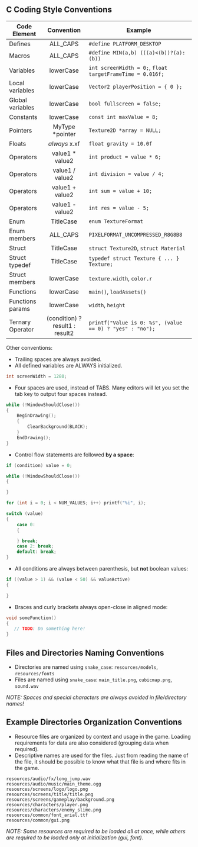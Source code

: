 ## C Coding Style Conventions

Code Element | Convention | Example
--- | :---: | ---
Defines | ALL_CAPS | `#define PLATFORM_DESKTOP`
Macros | ALL_CAPS | `#define MIN(a,b) (((a)<(b))?(a):(b))`
Variables | lowerCase | `int screenWidth = 0;`, `float targetFrameTime = 0.016f;`
Local variables | lowerCase | `Vector2 playerPosition = { 0 };`
Global variables | lowerCase | `bool fullscreen = false;`
Constants | lowerCase | `const int maxValue = 8;`
Pointers | MyType *pointer | `Texture2D *array = NULL;`
Floats | *always* x.xf | `float gravity = 10.0f`
Operators | value1 * value2 | `int product = value * 6;`
Operators | value1 / value2 | `int division = value / 4;`
Operators | value1 + value2 | `int sum = value + 10;`
Operators | value1 - value2 | `int res = value - 5;`
Enum | TitleCase | `enum TextureFormat`
Enum members | ALL_CAPS | `PIXELFORMAT_UNCOMPRESSED_R8G8B8`
Struct | TitleCase | `struct Texture2D`, `struct Material`
Struct typedef | TitleCase | `typedef struct Texture { ... } Texture;`
Struct members | lowerCase | `texture.width`, `color.r`
Functions | lowerCase | `main()`, `loadAssets()`
Functions params | lowerCase | `width`, `height`
Ternary Operator | (condition) ? result1 : result2 | `printf("Value is 0: %s", (value == 0) ? "yes" : "no");`

Other conventions:

- Trailing spaces are always avoided.
- All defined variables are ALWAYS initialized.

```c
int screenWidth = 1280;
```

- Four spaces are used, instead of TABS. Many editors will let you set the tab key
to output four spaces instead.

```c
while (!WindowShouldClose())
{
    BeginDrawing();
    {
        ClearBackground(BLACK);
    }
    EndDrawing();
}
```

- Control flow statements are followed **by a space**:

```c
if (condition) value = 0;

while (!WindowShouldClose())
{

}

for (int i = 0; i < NUM_VALUES; i++) printf("%i", i);

switch (value)
{
    case 0:
    {

    } break;
    case 2: break;
    default: break;
}
```

- All conditions are always between parenthesis, but **not** boolean values:

```c
if ((value > 1) && (value < 50) && valueActive)
{

}
```

- Braces and curly brackets always open-close in aligned mode:

```c
void someFunction()
{
   // TODO: Do something here!
}
```

## Files and Directories Naming Conventions

- Directories are named using `snake_case`: `resources/models`, `resources/fonts`
- Files are named using `snake_case`: `main_title.png`, `cubicmap.png`, `sound.wav`

*NOTE: Spaces and special characters are always avoided in file/directory names!*

## Example Directories Organization Conventions

- Resource files are organized by context and usage in the game. Loading requirements for data are also considered (grouping data when required).
- Descriptive names are used for the files. Just from reading the name of the file, it should be possible to know what that file is and where fits in the game.

```
resources/audio/fx/long_jump.wav
resources/audio/music/main_theme.ogg
resources/screens/logo/logo.png
resources/screens/title/title.png
resources/screens/gameplay/background.png
resources/characters/player.png
resources/characters/enemy_slime.png
resources/common/font_arial.ttf
resources/common/gui.png
```

*NOTE: Some resources are required to be loaded all at once, while others are required to be loaded only at initialization (gui, font).*

